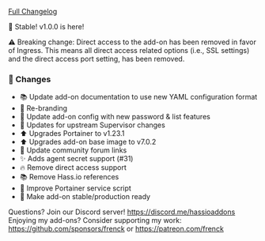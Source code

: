 [Full Changelog][changelog]

🎉 Stable! v1.0.0 is here!

⚠️ Breaking change: Direct access to the add-on has been removed in favor of Ingress. This means all direct access related options (i.e., SSL settings) and the direct access port setting, has been removed.

### 🔨 Changes

- :books: Update add-on documentation to use new YAML configuration format
- :hammer: Re-branding
- :hammer: Update add-on config with new password & list features
- :hammer: Updates for upstream Supervisor changes
- :arrow_up: Upgrades Portainer to v1.23.1
- :arrow_up: Upgrades add-on base image to v7.0.2
- :hammer: Update community forum links
- :sparkles: Adds agent secret support (#31)
- :fire: Remove direct access support
- :books: Remove Hass.io references
- :hammer: Improve Portainer service script
- :tada: Make add-on stable/production ready

[changelog]: https://github.com/hassio-addons/addon-portainer/compare/v0.9.0...v1.0.0

Questions? Join our Discord server! https://discord.me/hassioaddons
Enjoying my add-ons? Consider supporting my work:
https://github.com/sponsors/frenck or https://patreon.com/frenck